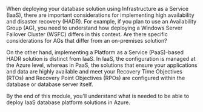 When deploying your database solution using Infrastructure as a Service (IaaS), there are important considerations for implementing high availability and disaster recovery (HADR). For example, if you plan to use an Availability Group (AG), you need to understand how deploying a Windows Server Failover Cluster (WSFC) differs in this context. Are there specific considerations for AGs that differ from an on-premises solution?

On the other hand, implementing a Platform as a Service (PaaS)-based HADR solution is distinct from IaaS. In IaaS, the configuration is managed at the Azure level, whereas in PaaS, the solutions that ensure your applications and data are highly available and meet your Recovery Time Objectives (RTOs) and Recovery Point Objectives (RPOs) are configured within the database or database server itself.

By the end of this module, you'll understand what is needed to be able to deploy IaaS database platform solutions in Azure.
